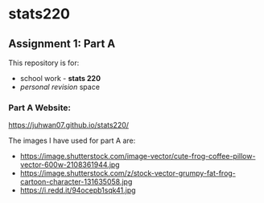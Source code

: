 # stats220
## Assignment 1: Part A

This repository is for:
- school work - **stats 220**
- *personal revision* space

### Part A Website:
https://juhwan07.github.io/stats220/


The images I have used for part A are:
 - https://image.shutterstock.com/image-vector/cute-frog-coffee-pillow-vector-600w-2108361944.jpg
 - https://image.shutterstock.com/z/stock-vector-grumpy-fat-frog-cartoon-character-131635058.jpg
 - https://i.redd.it/94ocepb1sqk41.jpg


